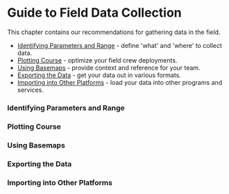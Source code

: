 # Guide to Field Data Collection

This chapter contains our recommendations for gathering data in the field.

* [Identifying Parameters and Range](#parameters-and-range) - define 'what' and 'where' to collect data.
* [Plotting Course](#plotting-course) - optimize your field crew deployments.
* [Using Basemaps](#basemaps) - provide context and reference for your team.
* [Exporting the Data](#exporting) - get your data out in various formats.
* [Importing into Other Platforms](#importing) - load your data into other programs and services.

### Identifying Parameters and Range <a id="parameters-and-range"></a>



### Plotting Course <a id="plotting-course"></a>

### Using Basemaps <a id="basemaps"></a>

### Exporting the Data <a id="exporting"></a>

### Importing into Other Platforms <a id="importing"></a>